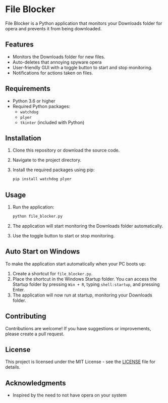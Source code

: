 # File Blocker

File Blocker is a Python application that monitors your Downloads folder for opera and prevents it from being downloaded.

## Features

- Monitors the Downloads folder for new files.
- Auto-deletes that annoying spyware opera
- User-friendly GUI with a toggle button to start and stop monitoring.
- Notifications for actions taken on files.

## Requirements

- Python 3.6 or higher
- Required Python packages:
  - `watchdog`
  - `plyer`
  - `tkinter` (included with Python)

## Installation

1. Clone this repository or download the source code.
2. Navigate to the project directory.
3. Install the required packages using pip:

   ```bash
   pip install watchdog plyer
   ```

## Usage

1. Run the application:

   ```bash
   python file_blocker.py
   ```

2. The application will start monitoring the Downloads folder automatically.
3. Use the toggle button to start or stop monitoring.

## Auto Start on Windows

To make the application start automatically when your PC boots up:

1. Create a shortcut for `file_blocker.py`.
2. Place the shortcut in the Windows Startup folder. You can access the Startup folder by pressing `Win + R`, typing `shell:startup`, and pressing Enter.
3. The application will now run at startup, monitoring your Downloads folder.

## Contributing

Contributions are welcome! If you have suggestions or improvements, please create a pull request.

## License

This project is licensed under the MIT License - see the [LICENSE](LICENSE) file for details.

## Acknowledgments

- Inspired by the need to not have opera on your system
